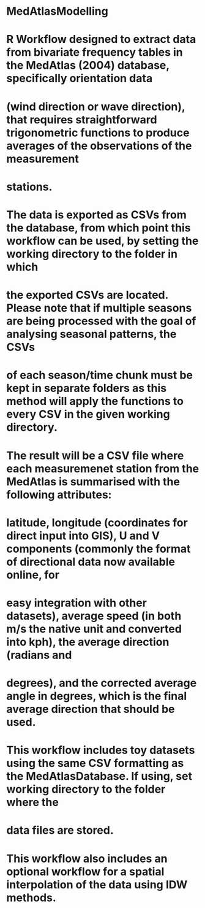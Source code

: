 # MedAtlasModelling
# R Workflow designed to extract data from bivariate frequency tables in the MedAtlas (2004) database, specifically orientation data 
# (wind direction or wave direction), that requires straightforward trigonometric functions to produce averages of the observations of the measurement
# stations. 
# The data is exported as CSVs from the database, from which point this workflow can be used, by setting the working directory to the folder in which
# the exported CSVs are located. Please note that if multiple seasons are being processed with the goal of analysing seasonal patterns, the CSVs
# of each season/time chunk must be kept in separate folders as this method will apply the functions to every CSV in the given working directory.

# The result will be a CSV file where each measuremenet station from the MedAtlas is summarised with the following attributes:
# latitude, longitude (coordinates for direct input into GIS), U and V components (commonly the format of directional data now available online, for
# easy integration with other datasets), average speed (in both m/s the native unit and converted into kph), the average direction (radians and 
# degrees), and the corrected average angle in degrees, which is the final average direction that should be used.

# This workflow includes toy datasets using the same CSV formatting as the MedAtlasDatabase. If using, set working directory to the folder where the
# data files are stored.
# This workflow also includes an optional workflow for a spatial interpolation of the data using IDW methods.
